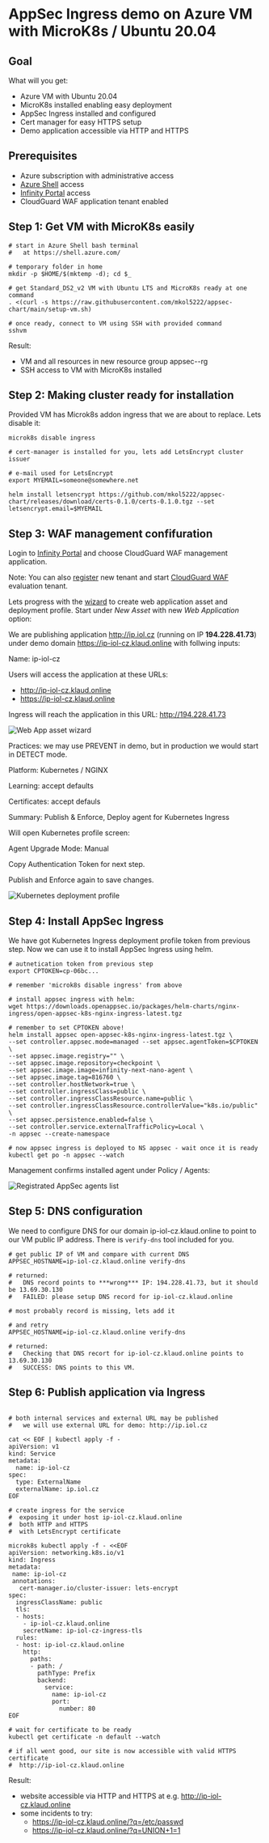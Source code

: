 
# AppSec Ingress demo on Azure VM with MicroK8s / Ubuntu 20.04


## Goal

What will you get:

* Azure VM with Ubuntu 20.04
* MicroK8s installed enabling easy deployment
* AppSec Ingress installed and configured
* Cert manager for easy HTTPS setup
* Demo application accessible via HTTP and HTTPS

## Prerequisites

* Azure subscription with administrative access
* [Azure Shell](https://shell.azure.com/) access
* [Infinity Portal](https://portal.azure.com/) access
* CloudGuard WAF application tenant enabled

## Step 1: Get VM with MicroK8s easily

```shell
# start in Azure Shell bash terminal 
#   at https://shell.azure.com/

# temporary folder in home
mkdir -p $HOME/$(mktemp -d); cd $_

# get Standard_DS2_v2 VM with Ubuntu LTS and MicroK8s ready at one command
. <(curl -s https://raw.githubusercontent.com/mkol5222/appsec-chart/main/setup-vm.sh)

# once ready, connect to VM using SSH with provided command
sshvm
```

Result:
* VM and all resources in new resource group appsec-<RANDOMID>-rg
* SSH access to VM with MicroK8s installed


## Step 2: Making cluster ready for installation

Provided VM has Microk8s addon ingress that we are about to replace. Lets disable it:

```shell
microk8s disable ingress

# cert-manager is installed for you, lets add LetsEncrypt cluster issuer

# e-mail used for LetsEncrypt
export MYEMAIL=someone@somewhere.net

helm install letsencrypt https://github.com/mkol5222/appsec-chart/releases/download/certs-0.1.0/certs-0.1.0.tgz --set letsencrypt.email=$MYEMAIL
```

## Step 3: WAF management confifuration

Login to [Infinity Portal](https://portal.checkpoint.com/) and choose CloudGuard WAF management application.

Note: You can also [register](https://portal.checkpoint.com/register/) new tenant and start [CloudGuard WAF](https://portal.checkpoint.com/dashboard/get-started/appsec) evaluation tenant.

Lets progress with the [wizard](https://portal.checkpoint.com/dashboard/appsec#/waf-policy/getting-started) to create web application asset and deployment profile. Start under *New Asset* with new *Web Application* option:

We are publishing application http://ip.iol.cz (running on IP **194.228.41.73**) under demo domain https://ip-iol-cz.klaud.online with follwing inputs:

Name: ip-iol-cz

Users will access the application at these URLs: 
  * http://ip-iol-cz.klaud.online
  * https://ip-iol-cz.klaud.online

Ingress will reach the application in this URL: http://194.228.41.73

![Web App asset wizard](wizard-webapp.png)

Practices: we may use PREVENT in demo, but in production we would start in DETECT mode.

Platform: Kubernetes / NGINX

Learning: accept defaults

Certificates: accept defauls

Summary: Publish & Enforce, Deploy agent for Kubernetes Ingress

Will open Kubernetes profile screen:

Agent Upgrade Mode: Manual

Copy Authentication Token for next step.

Publish and Enforce again to save changes.

![Kubernetes deployment profile](k8s-profile.png)


## Step 4: Install AppSec Ingress

We have got Kubernetes Ingress deployment profile token from previous step. Now we can use it to install AppSec Ingress using helm.

```shell
# autnetication token from previous step
export CPTOKEN=cp-06bc...

# remember 'microk8s disable ingress' from above

# install appsec ingress with helm:
wget https://downloads.openappsec.io/packages/helm-charts/nginx-ingress/open-appsec-k8s-nginx-ingress-latest.tgz

# remember to set CPTOKEN above!
helm install appsec open-appsec-k8s-nginx-ingress-latest.tgz \
--set controller.appsec.mode=managed --set appsec.agentToken=$CPTOKEN \
--set appsec.image.registry="" \
--set appsec.image.repository=checkpoint \
--set appsec.image.image=infinity-next-nano-agent \
--set appsec.image.tag=816760 \
--set controller.hostNetwork=true \
--set controller.ingressClass=public \
--set controller.ingressClassResource.name=public \
--set controller.ingressClassResource.controllerValue="k8s.io/public" \
--set appsec.persistence.enabled=false \
--set controller.service.externalTrafficPolicy=Local \
-n appsec --create-namespace

# now appsec ingress is deployed to NS appsec - wait once it is ready
kubectl get po -n appsec --watch
```

Management confirms installed agent under Policy / Agents:

![Registrated AppSec agents list](agent-list.png)

## Step 5: DNS configuration

We need to configure DNS for our domain ip-iol-cz.klaud.online to point to our VM public IP address. There is `verify-dns` tool included for you.

```shell
# get public IP of VM and compare with current DNS
APPSEC_HOSTNAME=ip-iol-cz.klaud.online verify-dns

# returned:
#   DNS record points to ***wrong*** IP: 194.228.41.73, but it should be 13.69.30.130
#   FAILED: please setup DNS record for ip-iol-cz.klaud.online

# most probably record is missing, lets add it

# and retry
APPSEC_HOSTNAME=ip-iol-cz.klaud.online verify-dns

# returned:
#   Checking that DNS recort for ip-iol-cz.klaud.online points to 13.69.30.130
#   SUCCESS: DNS points to this VM.
```

## Step 6: Publish application via Ingress

```shell

# both internal services and external URL may be published
#   we will use external URL for demo: http://ip.iol.cz

cat << EOF | kubectl apply -f -
apiVersion: v1
kind: Service
metadata:
  name: ip-iol-cz
spec:
  type: ExternalName
  externalName: ip.iol.cz
EOF

# create ingress for the service
#  exposing it under host ip-iol-cz.klaud.online
#  both HTTP and HTTPS
#  with LetsEncrypt certificate

microk8s kubectl apply -f - <<EOF
apiVersion: networking.k8s.io/v1
kind: Ingress
metadata:
 name: ip-iol-cz
 annotations:
   cert-manager.io/cluster-issuer: lets-encrypt
spec:
  ingressClassName: public	
  tls:
  - hosts:
    - ip-iol-cz.klaud.online
    secretName: ip-iol-cz-ingress-tls  
  rules:
  - host: ip-iol-cz.klaud.online
    http:
      paths:
      - path: /
        pathType: Prefix
        backend:
          service:
            name: ip-iol-cz
            port:
              number: 80
EOF

# wait for certificate to be ready
kubectl get certificate -n default --watch

# if all went good, our site is now accessible with valid HTTPS certificate
#  http://ip-iol-cz.klaud.online
```

Result:
* website accessible via HTTP and HTTPS at e.g. http://ip-iol-cz.klaud.online
* some incidents to try:
    * https://ip-iol-cz.klaud.online/?q=/etc/passwd
    * https://ip-iol-cz.klaud.online/?q=UNION+1=1